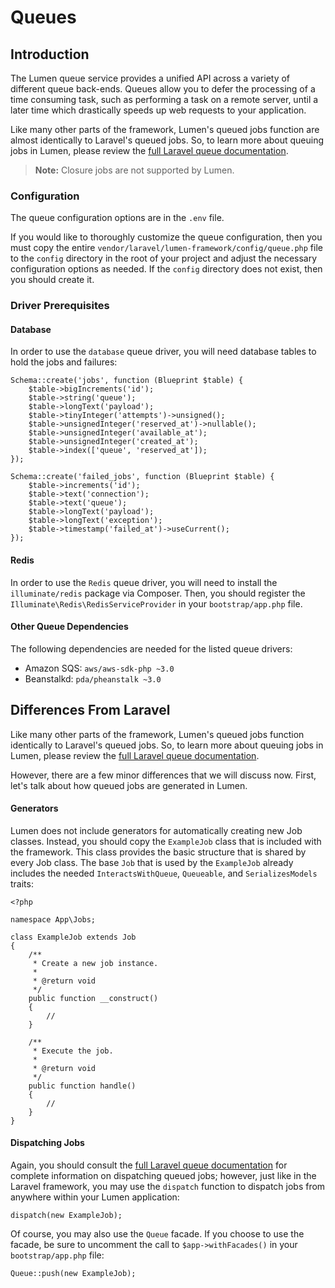 # Queues

<a name="introduction"></a>
## Introduction

The Lumen queue service provides a unified API across a variety of different queue back-ends. Queues allow you to defer the processing of a time consuming task, such as performing a task on a remote server, until a later time which drastically speeds up web requests to your application.

Like many other parts of the framework, Lumen's queued jobs function are almost identically to Laravel's queued jobs. So, to learn more about queuing jobs in Lumen, please review the [full Laravel queue documentation](https://laravel.com/docs/queues).

> **Note:** Closure jobs are not supported by Lumen.

<a name="configuration"></a>
### Configuration

The queue configuration options are in the `.env` file.

If you would like to thoroughly customize the queue configuration, then you must copy the entire `vendor/laravel/lumen-framework/config/queue.php` file to the `config` directory in the root of your project and adjust the necessary configuration options as needed. If the `config` directory does not exist, then you should create it.

### Driver Prerequisites

#### Database

In order to use the `database` queue driver, you will need database tables to hold the jobs and failures:

    Schema::create('jobs', function (Blueprint $table) {
        $table->bigIncrements('id');
        $table->string('queue');
        $table->longText('payload');
        $table->tinyInteger('attempts')->unsigned();
        $table->unsignedInteger('reserved_at')->nullable();
        $table->unsignedInteger('available_at');
        $table->unsignedInteger('created_at');
        $table->index(['queue', 'reserved_at']);
    });

    Schema::create('failed_jobs', function (Blueprint $table) {
        $table->increments('id');
        $table->text('connection');
        $table->text('queue');
        $table->longText('payload');
        $table->longText('exception');
        $table->timestamp('failed_at')->useCurrent();
    });

#### Redis

In order to use the `Redis` queue driver, you will need to install the `illuminate/redis` package via Composer. Then, you should register the `Illuminate\Redis\RedisServiceProvider` in your `bootstrap/app.php` file.

#### Other Queue Dependencies

The following dependencies are needed for the listed queue drivers:

- Amazon SQS: `aws/aws-sdk-php ~3.0`
- Beanstalkd: `pda/pheanstalk ~3.0`

## Differences From Laravel

Like many other parts of the framework, Lumen's queued jobs function identically to Laravel's queued jobs. So, to learn more about queuing jobs in Lumen, please review the [full Laravel queue documentation](https://laravel.com/docs/queues).

However, there are a few minor differences that we will discuss now. First, let's talk about how queued jobs are generated in Lumen.

#### Generators

Lumen does not include generators for automatically creating new Job classes. Instead, you should copy the `ExampleJob` class that is included with the framework. This class provides the basic structure that is shared by every Job class. The base `Job` that is used by the `ExampleJob` already includes the needed `InteractsWithQueue`, `Queueable`, and `SerializesModels` traits:

    <?php

    namespace App\Jobs;

    class ExampleJob extends Job
    {
        /**
         * Create a new job instance.
         *
         * @return void
         */
        public function __construct()
        {
            //
        }

        /**
         * Execute the job.
         *
         * @return void
         */
        public function handle()
        {
            //
        }
    }

#### Dispatching Jobs

Again, you should consult the [full Laravel queue documentation](https://laravel.com/docs/queues) for complete information on dispatching queued jobs; however, just like in the Laravel framework, you may use the `dispatch` function to dispatch jobs from anywhere within your Lumen application:

    dispatch(new ExampleJob);

Of course, you may also use the `Queue` facade. If you choose to use the facade, be sure to uncomment the call to `$app->withFacades()` in your `bootstrap/app.php` file:

    Queue::push(new ExampleJob);
